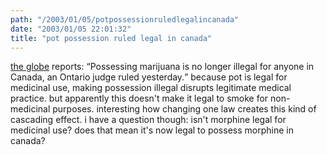 ```yaml
---
path: "/2003/01/05/potpossessionruledlegalincanada" 
date: "2003/01/05 22:01:32" 
title: "pot possession ruled legal in canada" 
---
```

<a href="http://www.globeandmail.com/servlet/ArticleNews/front/RTGAM/20030103/wxpott0103/Front/homeBN/breakingnews">the globe</a> reports: <q>Possessing marijuana is no longer illegal for anyone in Canada, an Ontario judge ruled yesterday.</q> because pot is legal for medicinal use, making possession illegal disrupts legitimate medical practice. but apparently this doesn't make it legal to smoke for non-medicinal purposes. interesting how changing one law creates this kind of cascading effect. i have a question though: isn't morphine legal for medicinal use? does that mean it's now legal to possess morphine in canada?